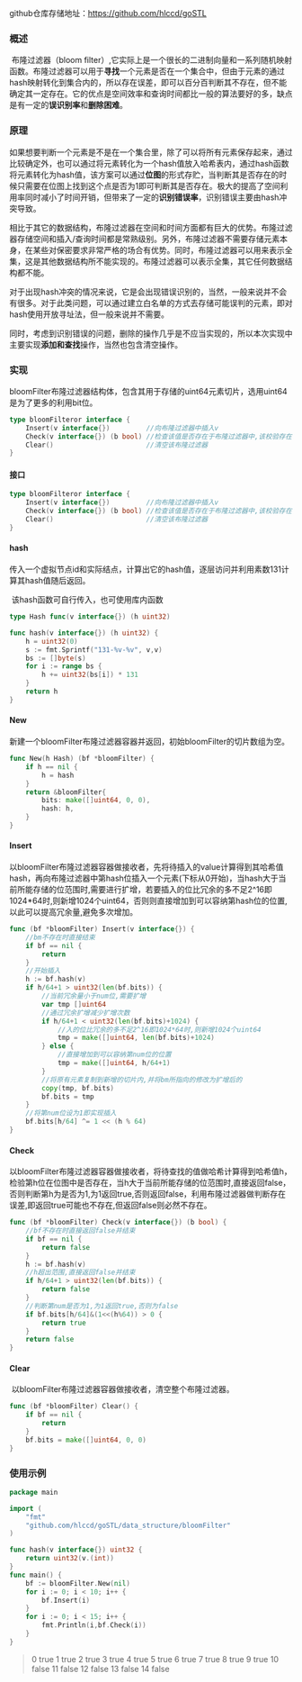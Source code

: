 github仓库存储地址：https://github.com/hlccd/goSTL

### 概述

​		布隆过滤器（bloom filter）,它实际上是一个很长的二进制向量和一系列随机映射函数。布隆过滤器可以用于**寻找**一个元素是否在一个集合中，但由于元素的通过hash映射转化到集合内的，所以存在误差，即可以百分百判断其不存在，但不能确定其一定存在。它的优点是空间效率和查询时间都比一般的算法要好的多，缺点是有一定的**误识别率**和**删除困难**。

### 原理

​		如果想要判断一个元素是不是在一个集合里，除了可以将所有元素保存起来，通过比较确定外，也可以通过将元素转化为一个hash值放入哈希表内，通过hash函数将元素转化为hash值，该方案可以通过**位图**的形式存贮，当判断其是否存在的时候只需要在位图上找到这个点是否为1即可判断其是否存在。极大的提高了空间利用率同时减小了时间开销，但带来了一定的**识别错误率**，识别错误主要由hash冲突导致。

​		相比于其它的数据结构，布隆过滤器在空间和时间方面都有巨大的优势。布隆过滤器存储空间和插入/查询时间都是常熟级别。另外，布隆过滤器不需要存储元素本身，在某些对保密要求非常严格的场合有优势。同时，布隆过滤器可以用来表示全集，这是其他数据结构所不能实现的。布隆过滤器可以表示全集，其它任何数据结构都不能。

​		对于出现hash冲突的情况来说，它是会出现错误识别的，当然，一般来说并不会有很多。对于此类问题，可以通过建立白名单的方式去存储可能误判的元素，即对hash使用开放寻址法，但一般来说并不需要。

​		同时，考虑到识别错误的问题，删除的操作几乎是不应当实现的，所以本次实现中主要实现**添加和查找**操作，当然也包含清空操作。

### 实现

​		bloomFilter布隆过滤器结构体，包含其用于存储的uint64元素切片，选用uint64是为了更多的利用bit位。

```go
type bloomFilteror interface {
	Insert(v interface{})         //向布隆过滤器中插入v
	Check(v interface{}) (b bool) //检查该值是否存在于布隆过滤器中,该校验存在误差
	Clear()                       //清空该布隆过滤器
}
```

#### 接口

```go
type bloomFilteror interface {
	Insert(v interface{})         //向布隆过滤器中插入v
	Check(v interface{}) (b bool) //检查该值是否存在于布隆过滤器中,该校验存在误差
	Clear()                       //清空该布隆过滤器
}
```

#### hash

​		传入一个虚拟节点id和实际结点，计算出它的hash值，逐层访问并利用素数131计算其hash值随后返回。

​		该hash函数可自行传入，也可使用库内函数

```go
type Hash func(v interface{}) (h uint32)

func hash(v interface{}) (h uint32) {
	h = uint32(0)
	s := fmt.Sprintf("131-%v-%v", v,v)
	bs := []byte(s)
	for i := range bs {
		h += uint32(bs[i]) * 131
	}
	return h
}
```

#### New

​		新建一个bloomFilter布隆过滤器容器并返回，初始bloomFilter的切片数组为空。

```go
func New(h Hash) (bf *bloomFilter) {
	if h == nil {
		h = hash
	}
	return &bloomFilter{
		bits: make([]uint64, 0, 0),
		hash: h,
	}
}
```

#### Insert

​		以bloomFilter布隆过滤器容器做接收者，先将待插入的value计算得到其哈希值hash，再向布隆过滤器中第hash位插入一个元素(下标从0开始)，当hash大于当前所能存储的位范围时,需要进行扩增，若要插入的位比冗余的多不足2^16即1024*64时,则新增1024个uint64，否则则直接增加到可以容纳第hash位的位置,以此可以提高冗余量,避免多次增加。

```go
func (bf *bloomFilter) Insert(v interface{}) {
	//bm不存在时直接结束
	if bf == nil {
		return
	}
	//开始插入
	h := bf.hash(v)
	if h/64+1 > uint32(len(bf.bits)) {
		//当前冗余量小于num位,需要扩增
		var tmp []uint64
		//通过冗余扩增减少扩增次数
		if h/64+1 < uint32(len(bf.bits)+1024) {
			//入的位比冗余的多不足2^16即1024*64时,则新增1024个uint64
			tmp = make([]uint64, len(bf.bits)+1024)
		} else {
			//直接增加到可以容纳第num位的位置
			tmp = make([]uint64, h/64+1)
		}
		//将原有元素复制到新增的切片内,并将bm所指向的修改为扩增后的
		copy(tmp, bf.bits)
		bf.bits = tmp
	}
	//将第num位设为1即实现插入
	bf.bits[h/64] ^= 1 << (h % 64)
}
```

#### Check

​		以bloomFilter布隆过滤器容器做接收者，将待查找的值做哈希计算得到哈希值h，检验第h位在位图中是否存在，当h大于当前所能存储的位范围时,直接返回false，否则判断第h为是否为1,为1返回true,否则返回false，利用布隆过滤器做判断存在误差,即返回true可能也不存在,但返回false则必然不存在。

```go
func (bf *bloomFilter) Check(v interface{}) (b bool) {
	//bf不存在时直接返回false并结束
	if bf == nil {
		return false
	}
	h := bf.hash(v)
	//h超出范围,直接返回false并结束
	if h/64+1 > uint32(len(bf.bits)) {
		return false
	}
	//判断第num是否为1,为1返回true,否则为false
	if bf.bits[h/64]&(1<<(h%64)) > 0 {
		return true
	}
	return false
}
```

#### Clear

​		以bloomFilter布隆过滤器容器做接收者，清空整个布隆过滤器。

```go
func (bf *bloomFilter) Clear() {
	if bf == nil {
		return
	}
	bf.bits = make([]uint64, 0, 0)
}
```

### 使用示例

```go
package main

import (
	"fmt"
	"github.com/hlccd/goSTL/data_structure/bloomFilter"
)

func hash(v interface{}) uint32 {
	return uint32(v.(int))
}
func main() {
	bf := bloomFilter.New(nil)
	for i := 0; i < 10; i++ {
		bf.Insert(i)
	}
	for i := 0; i < 15; i++ {
		fmt.Println(i,bf.Check(i))
	}
}
```

> 0 true
> 1 true
> 2 true
> 3 true
> 4 true
> 5 true
> 6 true
> 7 true
> 8 true
> 9 true
> 10 false
> 11 false
> 12 false
> 13 false
> 14 false

